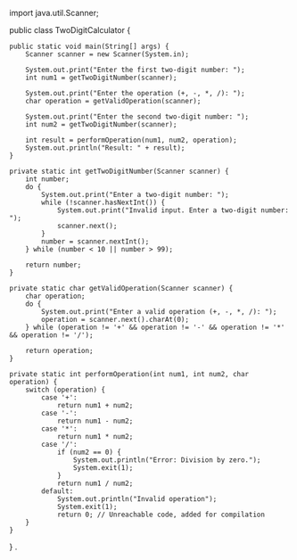  import java.util.Scanner;

public class TwoDigitCalculator {

    public static void main(String[] args) {
        Scanner scanner = new Scanner(System.in);

        System.out.print("Enter the first two-digit number: ");
        int num1 = getTwoDigitNumber(scanner);

        System.out.print("Enter the operation (+, -, *, /): ");
        char operation = getValidOperation(scanner);

        System.out.print("Enter the second two-digit number: ");
        int num2 = getTwoDigitNumber(scanner);

        int result = performOperation(num1, num2, operation);
        System.out.println("Result: " + result);
    }

    private static int getTwoDigitNumber(Scanner scanner) {
        int number;
        do {
            System.out.print("Enter a two-digit number: ");
            while (!scanner.hasNextInt()) {
                System.out.print("Invalid input. Enter a two-digit number: ");
                scanner.next();
            }
            number = scanner.nextInt();
        } while (number < 10 || number > 99);

        return number;
    }

    private static char getValidOperation(Scanner scanner) {
        char operation;
        do {
            System.out.print("Enter a valid operation (+, -, *, /): ");
            operation = scanner.next().charAt(0);
        } while (operation != '+' && operation != '-' && operation != '*' && operation != '/');

        return operation;
    }

    private static int performOperation(int num1, int num2, char operation) {
        switch (operation) {
            case '+':
                return num1 + num2;
            case '-':
                return num1 - num2;
            case '*':
                return num1 * num2;
            case '/':
                if (num2 == 0) {
                    System.out.println("Error: Division by zero.");
                    System.exit(1);
                }
                return num1 / num2;
            default:
                System.out.println("Invalid operation");
                System.exit(1);
                return 0; // Unreachable code, added for compilation
        }
    }
}
.

